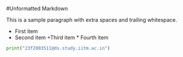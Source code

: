 #Unformatted Markdown

This  is a sample paragraph with extra  spaces and trailing whitespace.
-   First item
-    Second item
+Third item
    *    Fourth item

```py
print("23f2003511@ds.study.iitm.ac.in")

```
